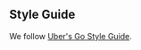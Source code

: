 ## Style Guide
We follow [Uber's Go Style Guide](https://github.com/uber-go/guide/blob/master/style.md).